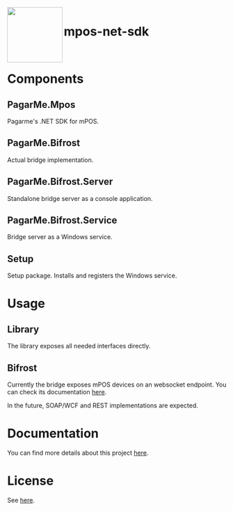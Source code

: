 <img src="https://cdn.rawgit.com/pagarme/brand/9ec30d3d4a6dd8b799bca1c25f60fb123ad66d5b/logo-circle.svg" width="127px" height="127px" align="left"/>

# mpos-net-sdk

<br/>

# Components

## PagarMe.Mpos

Pagarme's .NET SDK for mPOS.

## PagarMe.Bifrost

Actual bridge implementation.

## PagarMe.Bifrost.Server

Standalone bridge server as a console application.

## PagarMe.Bifrost.Service

Bridge server as a Windows service.

## Setup

Setup package. Installs and registers the Windows service.

# Usage

## Library

The library exposes all needed interfaces directly.

## Bifrost

Currently the bridge exposes mPOS devices on an websocket endpoint. You can check its documentation [here](docs/websocket.md).

In the future, SOAP/WCF and REST implementations are expected.

# Documentation

You can find more details about this project [here](docs/).

# License

See [here](LICENSE.md).

